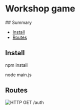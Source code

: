 # Workshop game 

## Summary

* [Install](#install)
* [Routes](#routes)

## Install

npm install

node main.js

## Routes

![HTTP GET](http://gautierguillaume.com/imgs/get.png) /auth
